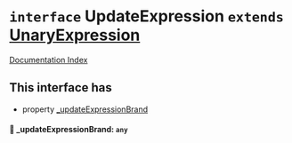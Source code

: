 # `interface` UpdateExpression `extends` [UnaryExpression](../interface.UnaryExpression/README.md)

[Documentation Index](../README.md)

## This interface has

- property [\_updateExpressionBrand](#-_updateexpressionbrand-any)


#### 📄 \_updateExpressionBrand: `any`



